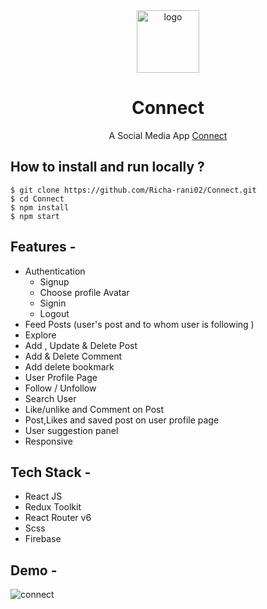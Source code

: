 <div align="center">
  <img src="https://res.cloudinary.com/dgomw715r/image/upload/v1655047061/ProjectImages/connectlogo1_p9smei.png" height="100" width="100" alt="logo"/>
  
# Connect
  A Social Media App 
  [Connect](https://social-connect-temp.vercel.app/)
</div>

## **How to install and run locally ?**

```
$ git clone https://github.com/Richa-rani02/Connect.git
$ cd Connect
$ npm install
$ npm start
```
## **Features -**

- Authentication
  - Signup
  - Choose profile Avatar
  - Signin
  - Logout  
- Feed Posts (user's post and to whom user is following )
- Explore 
- Add , Update & Delete Post
- Add & Delete Comment
- Add delete bookmark
- User Profile Page
- Follow / Unfollow
- Search User
- Like/unlike and Comment on Post
- Post,Likes and saved post on user profile page
- User suggestion panel
- Responsive

## **Tech Stack -**

- React JS
- Redux Toolkit 
- React Router v6
- Scss
- Firebase

## **Demo -**
![connect](public/Assets/Socialdemo.gif)

